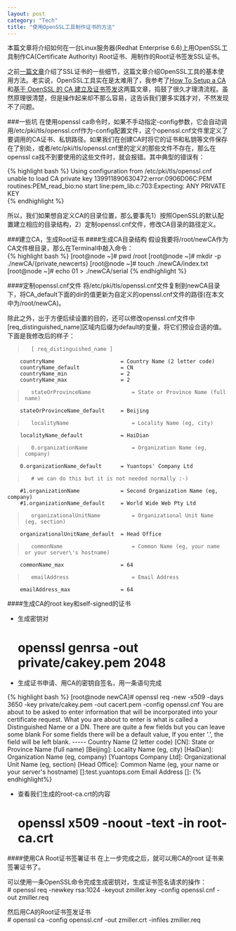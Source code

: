 ```yaml
---
layout: post    
category: "Tech"   
title: "使用OpenSSL工具制作证书的方法"      
---
```

<div class="message">
本篇文章将介绍如何在一台Linux服务器(Redhat Enterprise 6.6)上用OpenSSL工具制作CA(Certificate Authority) Root证书、用制作的Root证书签发SSL证书。  
</div>

之前[一篇文章](http://blog.yuantops.com/tech/SSL-certificate-details-and-creation-guide/)介绍了SSL证书的一些细节，这篇文章介绍OpenSSL工具的基本使用方法。老实说，OpenSSL工具实在是太难用了，我参考了[How To Setup a CA](http://pages.cs.wisc.edu/~zmiller/ca-howto/)和[基于 OpenSSL 的 CA 建立及证书签发](http://rhythm-zju.blog.163.com/blog/static/310042008015115718637/)这两篇文章，捣鼓了很久才理清流程。虽然原理很清楚，但是操作起来却不那么容易，这告诉我们要多实践才对，不然发现不了问题。  

###一些坑
在使用openssl ca命令时，如果不手动指定-config参数，它会自动调用/etc/pki/tls/openssl.cnf作为-config配置文件，这个openssl.cnf文件里定义了要调用的CA证书、私钥路径。如果我们在创建CA时将它的证书和私钥等文件保存在了别处，或者/etc/pki/tls/openssl.cnf里的定义的那些文件不存在，那么在openssl ca找不到要使用的这些文件时，就会报错。其中典型的错误有：  

{% highlight bash %}
Using configuration from /etc/pki/tls/openssl.cnf
unable to load CA private key
139911890630472:error:0906D06C:PEM routines:PEM_read_bio:no start line:pem_lib.c:703:Expecting: ANY PRIVATE KEY  
{% endhighlight  %}

所以，我们如果想自定义CA的目录位置，那么要事先1）按照OpenSSL的默认配置建立相应的目录结构，2）定制openssl.cnf文件，修改CA目录的路径定义。  

###建立CA，生成Root证书
####生成CA目录结构
假设我要将/root/newCA作为CA文件根目录，那么在Terminal中敲入命令：  
{% highlight bash %}
[root@node ~]# pwd
/root
[root@node ~]# mkdir -p ./newCA/{private,newcerts}
[root@node ~]# touch ./newCA/index.txt
[root@node ~]# echo 01 > ./newCA/serial
{% endhighlight  %}

####定制openssl.cnf文件
将/etc/pki/tls/openssl.cnf文件复制到newCA目录下，将CA_default下面的dir的值更新为自定义的openssl.cnf文件的路径(在本文中为/root/newCA)。  

除此之外，出于方便后续设置的目的，还可以修改openssl.cnf文件中\[req_distinguished_name\]区域内后缀为default的变量，将它们预设合适的值。下面是我修改后的样子：  
>		[ req_distinguished_name ]
		countryName                     = Country Name (2 letter code)
		countryName_default             = CN
		countryName_min                 = 2
		countryName_max                 = 2

>		stateOrProvinceName             = State or Province Name (full name)
		stateOrProvinceName_default     = Beijing

>		localityName                    = Locality Name (eg, city)
		localityName_default            = HaiDian

>		0.organizationName              = Organization Name (eg, company)
		0.organizationName_default      = Yuantops' Company Ltd

>		# we can do this but it is not needed normally :-)
		#1.organizationName             = Second Organization Name (eg, company)
		#1.organizationName_default     = World Wide Web Pty Ltd

>		organizationalUnitName          = Organizational Unit Name (eg, section)
		organizationalUnitName_default  = Head Office

>		commonName                      = Common Name (eg, your name or your server\'s hostname)
		commonName_max                  = 64

>		emailAddress                    = Email Address
		emailAddress_max                = 64   

####生成CA的root key和self-signed的证书
- 生成密钥对  
	 # openssl genrsa -out private/cakey.pem 2048  
- 生成证书申请、用CA的密钥自签名，用一条语句完成  

{% highlight bash %}
[root@node newCA]# openssl req -new -x509 -days 3650 -key private/cakey.pem -out cacert.pem -config openssl.cnf
You are about to be asked to enter information that will be incorporated
into your certificate request.
What you are about to enter is what is called a Distinguished Name or a DN.
There are quite a few fields but you can leave some blank
For some fields there will be a default value,
	If you enter '.', the field will be left blank.
	-----
	Country Name (2 letter code) [CN]:
	State or Province Name (full name) [Beijing]:
	Locality Name (eg, city) [HaiDian]:
	Organization Name (eg, company) [Yuantops Company Ltd]:
	Organizational Unit Name (eg, section) [Head Office]:
	Common Name (eg, your name or your server's hostname) []:test.yuantops.com
	Email Address []:
{% endhighlight%}

- 查看我们生成的root-ca.crt的内容  
	 # openssl x509 -noout -text -in root-ca.crt

####使用CA Root证书签署证书
在上一步完成之后，就可以用CA的root 证书来签署证书了。  

可以使用一条OpenSSL命令完成生成密钥对，生成证书签名请求的操作：  
	 # openssl req -newkey rsa:1024 -keyout zmiller.key -config openssl.cnf -out zmiller.req   

然后用CA的Root证书签发证书  
	 # openssl ca -config openssl.cnf -out zmiller.crt -infiles zmiller.req 



